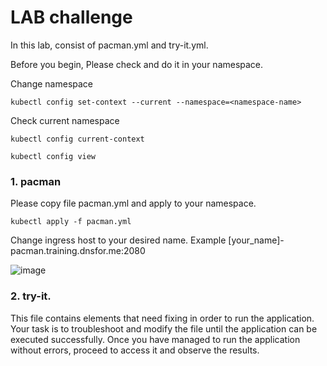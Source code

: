 # LAB challenge
In this lab, consist of pacman.yml and try-it.yml.

Before you begin, Please check and do it in your namespace.

Change namespace 

```
kubectl config set-context --current --namespace=<namespace-name>
```
Check current namespace
```
kubectl config current-context

kubectl config view
```

### 1. pacman 
Please copy file pacman.yml and apply to your namespace.
```
kubectl apply -f pacman.yml
```
Change ingress host to your desired name. Example [your_name]-pacman.training.dnsfor.me:2080

![image](https://github.com/techguys-tidc/kube-lab/assets/110895328/3ec31b42-c755-4193-982b-e21480a473e5)




### 2. try-it.
This file contains elements that need fixing in order to run the application. Your task is to troubleshoot and modify the file until the application can be executed successfully. Once you have managed to run the application without errors, proceed to access it and observe the results.
